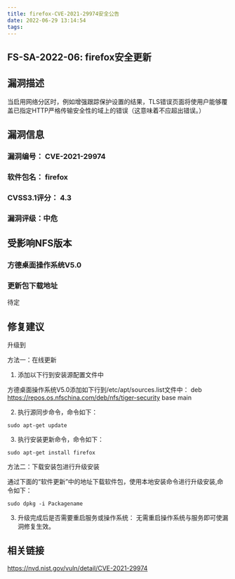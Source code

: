 ```yaml
---
title: firefox-CVE-2021-29974安全公告
date: 2022-06-29 13:14:54
tags:
---
```

## FS-SA-2022-06: firefox安全更新

## 漏洞描述

当启用网络分区时，例如增强跟踪保护设置的结果，TLS错误页面将使用户能够覆盖已指定HTTP严格传输安全性的域上的错误（这意味着不应超出错误。）

## 漏洞信息

###    漏洞编号： CVE-2021-29974

###    软件包名： firefox

###    CVSS3.1评分： 4.3

###    漏洞评级：中危

## 受影响NFS版本

###    方德桌面操作系统V5.0

### 更新包下载地址

待定

## 修复建议

升级到 

方法一：在线更新

1. 添加以下行到安装源配置文件中

方德桌面操作系统V5.0添加如下行到/etc/apt/sources.list文件中：
deb https://repos.os.nfschina.com/deb/nfs/tiger-security base main

2. 执行源同步命令，命令如下：

```
sudo apt-get update
```

3. 执行安装更新命令，命令如下：

```
sudo apt-get install firefox
```

方法二：下载安装包进行升级安装

通过下面的“软件更新”中的地址下载软件包，使用本地安装命令进行升级安装,命令如下：

```
sudo dpkg -i Packagename
```

3. 升级完成后是否需要重启服务或操作系统：
   无需重启操作系统与服务即可使漏洞修复生效。

## 相关链接

https://nvd.nist.gov/vuln/detail/CVE-2021-29974
